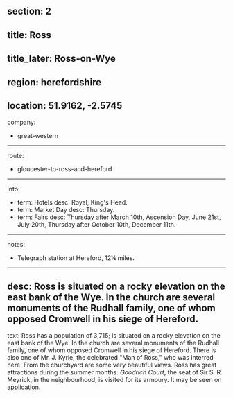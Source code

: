 section: 2
----
title: Ross
----
title_later: Ross-on-Wye
----
region: herefordshire
----
location: 51.9162, -2.5745
----
company:
- great-western
----
route:
- gloucester-to-ross-and-hereford
----
info:
- term: Hotels
  desc: Royal; King's Head.
- term: Market Day
  desc: Thursday.
- term: Fairs
  desc: Thursday after March 10th, Ascension Day, June 21st, July 20th, Thursday after October 10th, December 11th.
----
notes:
- Telegraph station at Hereford, 12¼ miles.
----
desc: Ross is situated on a rocky elevation on the east bank of the Wye. In the church are several monuments of the Rudhall family, one of whom opposed Cromwell in his siege of Hereford.
----
text: Ross has a population of 3,715; is situated on a rocky elevation on the east bank of the Wye. In the church are several monuments of the Rudhall family, one of whom opposed Cromwell in his siege of Hereford. There is also one of Mr. J. Kyrle, the celebrated "Man of Ross," who was interred here. From the churchyard are some very beautiful views. Ross has great attractions during the summer months. *Goodrich Court*, the seat of Sir S. R. Meyrick, in the neighbourhood, is visited for its armoury. It may be seen on application.
